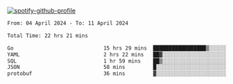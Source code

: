[![spotify-github-profile](https://spotify-github-profile.vercel.app/api/view?uid=313pysyt3uxkjdidtiuvzf7nrnnu&cover_image=true&theme=natemoo-re&show_offline=false&background_color=121212&interchange=false&bar_color=53b14f&bar_color_cover=false)](https://spotify-github-profile.vercel.app/api/view?uid=313pysyt3uxkjdidtiuvzf7nrnnu&redirect=true)

<!--START_SECTION:waka-->

```txt
From: 04 April 2024 - To: 11 April 2024

Total Time: 22 hrs 21 mins

Go                             15 hrs 29 mins  █████████████████▒░░░░░░░   69.26 %
YAML                           2 hrs 22 mins   ██▓░░░░░░░░░░░░░░░░░░░░░░   10.59 %
SQL                            1 hr 59 mins    ██▒░░░░░░░░░░░░░░░░░░░░░░   08.89 %
JSON                           58 mins         █░░░░░░░░░░░░░░░░░░░░░░░░   04.36 %
protobuf                       36 mins         ▓░░░░░░░░░░░░░░░░░░░░░░░░   02.74 %
```

<!--END_SECTION:waka-->